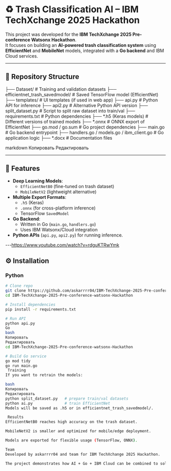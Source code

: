 # ♻️ Trash Classification AI – IBM TechXchange 2025 Hackathon

This project was developed for the **IBM TechXchange 2025 Pre-conference Watsonx Hackathon**.  
It focuses on building an **AI-powered trash classification system** using **EfficientNet** and **MobileNet** models, integrated with a **Go backend** and IBM Cloud services.

---

## 📂 Repository Structure

├── Dataset/ # Training and validation datasets
├── efficientnet_trash_savedmodel/ # Saved TensorFlow model (EfficientNet)
├── templates/ # UI templates (if used in web app)
├── api.py # Python API for inference
├── api2.py # Alternative Python API version
├── split_dataset.py # Script to split raw dataset into train/val
├── requirements.txt # Python dependencies
├── *.h5 (Keras models) # Different versions of trained models
├── *.onnx # ONNX export of EfficientNet
├── go.mod / go.sum # Go project dependencies
├── main.go # Go backend entrypoint
├── handlers.go / models.go / ibm_client.go # Go application logic
├── *.docx # Documentation files

markdown
Копировать
Редактировать

---

## 🚀 Features
- **Deep Learning Models**:
  - `EfficientNetB0` (fine-tuned on trash dataset)
  - `MobileNetV2` (lightweight alternative)
- **Multiple Export Formats**:
  - `.h5` (Keras)
  - `.onnx` (for cross-platform inference)
  - TensorFlow `SavedModel`
- **Go Backend**:
  - Written in Go (`main.go`, `handlers.go`)
  - Uses IBM Watsonx/Cloud integration
- **Python APIs** (`api.py`, `api2.py`) for running inference.

---https://www.youtube.com/watch?v=rdguKTRwYmk

## ⚙️ Installation

### Python
```bash
# Clone repo
git clone https://github.com/askarrrr04/IBM-TechXchange-2025-Pre-conference-watsonx-Hackathon.git
cd IBM-TechXchange-2025-Pre-conference-watsonx-Hackathon

# Install dependencies
pip install -r requirements.txt

# Run API
python api.py
Go
bash
Копировать
Редактировать
cd IBM-TechXchange-2025-Pre-conference-watsonx-Hackathon

# Build Go service
go mod tidy
go run main.go
 Training
If you want to retrain the models:

bash
Копировать
Редактировать
python split_dataset.py   # prepare train/val datasets
python ai.py              # train EfficientNet
Models will be saved as .h5 or in efficientnet_trash_savedmodel/.

 Results
EfficientNetB0 reaches high accuracy on the trash dataset.

MobileNetV2 is smaller and optimized for mobile/edge deployment.

Models are exported for flexible usage (TensorFlow, ONNX).

Team
Developed by askarrrr04 and team for IBM TechXchange 2025 Hackathon.

The project demonstrates how AI + Go + IBM Cloud can be combined to solve real-world sustainability challenges.
